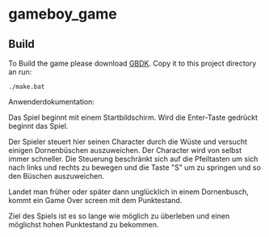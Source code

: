 # gameboy_game

## Build

To Build the game please download [GBDK](https://sourceforge.net/projects/gbdk/files/).
Copy it to this project directory an run:

```
./make.bat
```


Anwenderdokumentation:

Das Spiel beginnt mit einem Startbildschirm.
Wird die Enter-Taste gedrückt beginnt das Spiel.

Der Spieler steuert hier seinen Character durch die Wüste und versucht einigen Dornenbüschen auszuweichen.
Der Character wird von selbst immer schneller.
Die Steuerung beschränkt sich auf die Pfeiltasten um sich nach links und rechts zu bewegen und die Taste "S" um zu springen und so den Büschen auszuweichen.

Landet man früher oder später dann unglücklich in einem Dornenbusch, kommt ein Game Over screen mit dem Punktestand.

Ziel des Spiels ist es so lange wie möglich zu überleben und einen möglichst hohen Punktestand zu bekommen.
